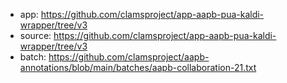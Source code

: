 * app: https://github.com/clamsproject/app-aapb-pua-kaldi-wrapper/tree/v3
* source: https://github.com/clamsproject/app-aapb-pua-kaldi-wrapper/tree/v3
* batch: https://github.com/clamsproject/aapb-annotations/blob/main/batches/aapb-collaboration-21.txt
